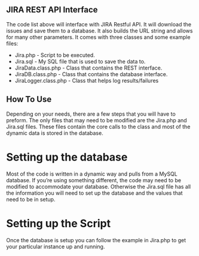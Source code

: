 ## JIRA REST API Interface
The code list above will interface with JIRA Restful API. It will download the issues and save them to a database. It also builds the URL string and allows for many other parameters. It comes with three classes and some example files:
* Jira.php - Script to be executed.
* Jira.sql - My SQL file that is used to save the data to.
* JiraData.class.php - Class that contains the REST interface.
* JiraDB.class.php - Class that contains the database interface.
* JiraLogger.class.php - Class that helps log results/failures


## How To Use
Depending on your needs, there are a few steps that you will have to preform. The only files that may need to be modified are the Jira.php and Jira.sql files. These files contain the core calls to the class and most of the dynamic data is stored in the database.

# Setting up the database
Most of the code is written in a dynamic way and pulls from a MySQL database. If you’re using something different, the code may need to be modified to accommodate your database. Otherwise the Jira.sql file has all the information you will need to set up the database and the values that need to be in setup.

# Setting up the Script
Once the database is setup you can follow the example in Jira.php to get your particular instance up and running.

